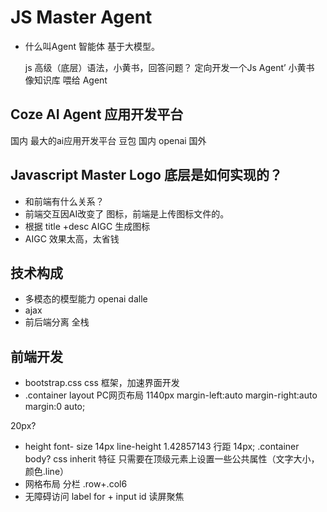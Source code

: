 # JS Master Agent



- 什么叫Agent
    智能体 基于大模型。

   js 高级（底层）语法，小黄书，回答问题？ 定向开发一个Js Agent’
   小黄书 像知识库 喂给 Agent


## Coze   AI Agent 应用开发平台
  国内 最大的ai应用开发平台
  豆包 国内
  openai 国外
## Javascript Master Logo 底层是如何实现的？


- 和前端有什么关系？
- 前端交互因AI改变了
图标，前端是上传图标文件的。
- 根据 title +desc AIGC 生成图标
- AIGC 效果太高，太省钱


## 技术构成
 - 多模态的模型能力 openai dalle
 - ajax 
 - 前后端分离 全栈



## 前端开发
  - bootstrap.css
   css 框架，加速界面开发
   - .container
   layout PC网页布局 1140px
   margin-left:auto
   margin-right:auto
   margin:0 auto;



   20px?
   - height
    font- size 14px
    line-height 1.42857143   行距 14px;
    .container body?
    css inherit 特征
    只需要在顶级元素上设置一些公共属性（文字大小，颜色.line）
- 网格布局 分栏
 .row+.col6
 - 无障碍访问
  label for + input id 
  读屏聚焦